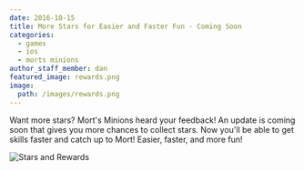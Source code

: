 ```yaml
---
date: 2016-10-15
title: More Stars for Easier and Faster Fun - Coming Soon
categories:
  - games
  - ios
  - morts minions
author_staff_member: dan
featured_image: rewards.png
image:
  path: /images/rewards.png
---
```


Want more stars? Mort's Minions heard your feedback! An update is coming soon that gives you more chances to collect stars. Now you'll be able to get skills faster and catch up to Mort! Easier, faster, and more fun!

<img class="center-block" src="{{ site.baseurl }}/images/rewards.png" alt="Stars and Rewards" />
